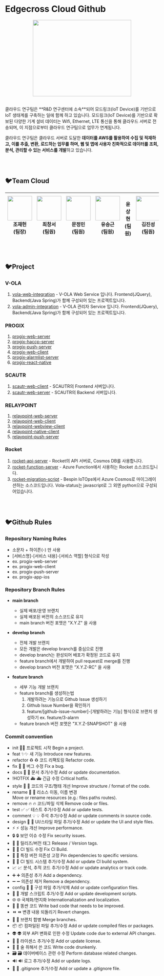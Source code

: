 # Edgecross Cloud Github
<p align="center">
  <img src="https://github.com/edgecross-cloud/.github/assets/96868951/1d192c4d-ad92-4454-bc79-dcc37660cf0e" width="80%" height="250px" />
</p>
<br>
클라우드 연구팀은 **R&D 연구센터에 소속**되어  모드링크(IoT Device)를 기반으로 IoT 생태계를 구축하는 일에 함께 하고 있습니다. 모드링크(IoT Device)를 기반으로 확보된 다양한 기계 설비 데이터는 Wifi, Ethernet, LTE 통신을 통해 클라우드 서버로 전송되며, 이 지점으로부터 클라우드 연구팀으로 업무가 연계됩니다.

클라우드 연구팀은 클라우드 서버로 도달한 **데이터를 AWS를 활용하여 수집 및 적재하고, 이를 추출, 변환, 로드하는 업무를 하며, 웹 및 앱에 사용자 친화적으로 데이터를 조회, 분석, 관리할 수 있는 서비스를 개발**하고 있습니다.

<br></br>
## 🐦Team Cloud 
| <img src="https://i.pinimg.com/736x/ae/f4/7f/aef47f71338f8d1102c84b1e11360e2c.jpg" width="80" height="80" /> <br> 조재헌 <br> (팀장) | <img src="https://github.com/edgecross-cloud/.github/assets/96868951/be26cd16-d3b7-430b-9826-39fa50ea9e94" width="80" height="80" /> <br> 최창서 <br> (팀원) |  <img src="https://github.com/edgecross-cloud/.github/assets/87007436/45684ab5-9cdd-4004-9ae2-26287e0648c1" width="80" height="80" /> <br> 문정민 <br> (팀원)  | <img src="https://github.com/edgecross-cloud/.github/assets/96868951/40df59aa-9943-49a7-bc4e-5853265971f8" width="80" height="80" /> <br> 유승근 <br> (팀원) |  <br> 윤상현 <br> (팀원) | <img src="https://github.com/edgecross-cloud/.github/assets/96868951/2020e122-58df-4b1c-8371-13f5e986d54c" width="80" height="80" /> <br> 김진성 <br> (팀원) |
|:---:|:---:|:---:|:---:|:---:|:---:|


<br></br>
## 🐦Project

### V-OLA
1. [vola-web-integration](https://github.com/edgecross-cloud/vola-web-integration) - V-OLA Web Service 입니다. Frontend(JQuery), Backend(Java Spring)가 함께 구성되어 있는 프로젝트입니다.
2. [vola-admin-integration](https://github.com/edgecross-cloud/vola-admin-integration) - V-OLA 관리자 Service 입니다. Frontend(JQuery), Backend(Java Spring)가 함께 구성되어 있는 프로젝트입니다.

### PROGIX
1. [progix-web-server](https://github.com/edgecross-cloud/progix-web-server)
2. [progix-haccp-server](https://github.com/edgecross-cloud/progix-haccp-server)
3. [progix-push-server](https://github.com/edgecross-cloud/progix-push-server)
4. [progix-web-client](https://github.com/edgecross-cloud/progix-web-client)
5. [progix-alarmlist-server](https://github.com/edgecross-cloud/progix-alarmlist-server)
6. [progix-react-native](https://github.com/edgecross-cloud/progix-react-native)

### SCAUTR 
1. [scautr-web-client](https://github.com/edgecross-cloud/scautr-web-client) - SCAUTR의 Frontend 서버입니다.
2. [scautr-web-server](https://github.com/edgecross-cloud/scautr-web-server) - SCAUTR의 Backend 서버입니다. 

### RELAYPOINT
1. [relaypoint-web-server](https://github.com/edgecross-cloud/relaypoint-web-server)
2. [relaypoint-web-client](https://github.com/edgecross-cloud/relaypoint-web-client)
3. [relaypoint-webview-client](https://github.com/edgecross-cloud/relaypoint-web-client)
4. [relaypoint-native-client](https://github.com/edgecross-cloud/relaypoint-native-client)
5. [relaypoint-push-server](https://github.com/edgecross-cloud/relaypoint-push-server)

### Rocket
1. [rocket-api-server](https://github.com/edgecross-cloud/rocket-api-server) - Rocket의 API 서버로, Cosmos DB를 사용합니다.
2. [rocket-function-server](https://github.com/edgecross-cloud/rocket-function-server) - Azure Function에서 사용하는 Rocket 소스코드입니다.
3. [rocket-migration-script](https://github.com/edgecross-cloud/rocket-migration-script) - Bespin IoTOps에서 Azure Cosmos로 마이그레이션하는 소스코드입니다. Vola-status는 javascript로 그 외엔 python으로 구성되어있습니다.

<br></br>
## 🐦Github Rules

### Repository Naming Rules
- 소문자 + 하이픈(-) 만 사용
- [서비스명]-[서비스 내용]-[서비스 역할] 형식으로 작성
- ex. progix-web-server
- ex. progix-web-client
- ex. progix-push-server
- ex. progix-app-ios


### Repository Branch Rules
- <b>main branch</b>
  - 실제 배포/운영 브랜치
  - 실제 배포된 버전의 소스코드로 유지
  - main branch 버전 포맷은 "X.Y.Z" 을 사용

- <b>develop branch</b>
  - 전체 개발 브랜치 
  - 모든 개발은 develop branch를 중심으로 진행
  - develop branch는 완성되어 배포가 확정된 코드로 유지
  - feature branch에서 개발하여 pull request로 merge를 진행
  - develop branch 버전 포맷은 "X.Y.Z-RC" 을 사용

- <b>feature branch</b>
  - 세부 기능 개발 브랜치
  - feature branch를 생성하는법
    1. 개발하려는 기능으로 Github Issue 생성하기 
    2. Github Issue Number을 확인하기
    3. feature/[github-issue-number]-[개발하려는 기능] 형식으로 브랜치 생성하기 ex. feature/3-alarm
  - feature branch 버전 포맷은 "X.Y.Z-SNAPSHOT" 을 사용


### Commit convention
- init 🎉:tada:	프로젝트 시작	Begin a project.
- feat ✨:sparkles: 새 기능	Introduce new features.
- refactor	♻️	:recycle:	코드 리팩토링	Refactor code.
- fix	🐛	:bug:	버그 수정	Fix a bug.
- docs	📝	:memo:	문서 추가/수정	Add or update documentation.
- !HOTFIX	🚑	:ambulance:	긴급 수정	Critical hotfix.
- style	🎨	:art:	코드의 구조/형태 개선	Improve structure / format of the code.
- rename	🚚	:truck:	리소스 이동, 이름 변경	Move or rename resources (e.g.: files paths routes).
- remove	🔥	:fire:	코드/파일 삭제	Remove code or files.
- test	✅	:white_check_mark:	테스트 추가/수정	Add or update tests.
- comment	💡	:bulb:	주석 추가/수정	Add or update comments in source code.
- design	💄	:lipstick:	UI/스타일 파일 추가/수정	Add or update the UI and style files.
-	⚡️	:zap:	성능 개선	Improve performance.
-	🔒	:lock:	보안 이슈 수정	Fix security issues.
-	🔖	:bookmark:	릴리즈/버전 태그	Release / Version tags.
-	💚	:green_heart:	CI 빌드 수정	Fix CI Build.
-	📌	:pushpin:	특정 버전 의존성 고정	Pin dependencies to specific versions.
-	👷	:construction_worker:	CI 빌드 시스템 추가/수정	Add or update CI build system.
-	📈	:chart_with_upwards_trend:	분석, 추적 코드 추가/수정	Add or update analytics or track code.
-	➕	:heavy_plus_sign:	의존성 추가	Add a dependency.
-	➖	:heavy_minus_sign:	의존성 제거	Remove a dependency.
- config	🔧	:wrench:	구성 파일 추가/삭제	Add or update configuration files.
-	🔨	:hammer:	개발 스크립트 추가/수정	Add or update development scripts.
-	🌐	:globe_with_meridians:	국제화/현지화	Internationalization and localization.
-	💩	:poop:	똥싼 코드	Write bad code that needs to be improved.
-	⏪	:rewind:	변경 내용 되돌리기	Revert changes.
-	🔀	:twisted_rightwards_arrows:	브랜치 합병	Merge branches.
-	📦	:package:	컴파일된 파일 추가/수정	Add or update compiled files or packages.
-	👽	:alien:	외부 API 변화로 인한 수정	Update code due to external API changes.
-	📄	:page_facing_up:	라이센스 추가/수정	Add or update license.
-	🍻	:beers:	술 취해서 쓴 코드	Write code drunkenly.
-	🗃	:card_file_box:	데이버베이스 관련 수정	Perform database related changes.
-	🔊	:loud_sound:	로그 추가/수정	Add or update logs.
-	🙈	:see_no_evil:	.gitignore 추가/수정	Add or update a .gitignore file.
